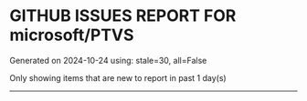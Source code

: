 
# GITHUB ISSUES REPORT FOR microsoft/PTVS


Generated on 2024-10-24 using: stale=30, all=False


Only showing items that are new to report in past 1 day(s)


---




















